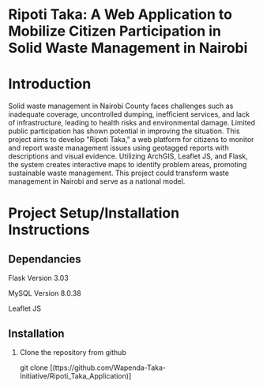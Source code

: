 # Ripoti Taka: A Web Application to Mobilize Citizen Participation in Solid Waste Management in Nairobi

# Introduction
Solid waste management in Nairobi County faces challenges such as inadequate coverage, uncontrolled dumping, inefficient services, and lack of infrastructure, leading to health risks and environmental damage. Limited public participation has shown potential in improving the situation. This project aims to develop "Ripoti Taka," a web platform for citizens to monitor and report waste management issues using geotagged reports with descriptions and visual evidence. Utilizing ArchGIS, Leaflet JS, and Flask, the system creates interactive maps to identify problem areas, promoting sustainable waste management. This project could transform waste management in Nairobi and serve as a national model.

# Project Setup/Installation Instructions

## Dependancies

Flask Version 3.03

MySQL Version 8.0.38

Leaflet JS

## Installation

1. Clone the repository from github

   git clone [(ttps://github.com/Wapenda-Taka-Initiative/Ripoti_Taka_Application)]
